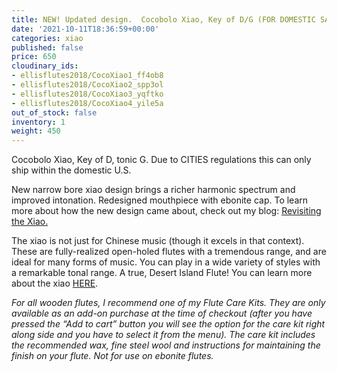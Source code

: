 ```yaml
---
title: NEW! Updated design.  Cocobolo Xiao, Key of D/G (FOR DOMESTIC SALE ONLY)
date: '2021-10-11T18:36:59+00:00'
categories: xiao
published: false
price: 650
cloudinary_ids:
- ellisflutes2018/CocoXiao1_ff4ob8
- ellisflutes2018/CocoXiao2_spp3ol
- ellisflutes2018/CocoXiao3_yqftko
- ellisflutes2018/CocoXiao4_yile5a
out_of_stock: false
inventory: 1
weight: 450
---
```


Cocobolo Xiao, Key of D, tonic G.  Due to CITIES regulations this can only ship within the domestic U.S.

New narrow bore xiao design brings a richer harmonic spectrum and improved intonation.  Redesigned mouthpiece with ebonite cap.  To learn more about how the new design came about, check out my blog: [Revisiting the Xiao.](https://www.ellisflutes.com/blog/revisiting-the-xiao)

The xiao is not just for Chinese music (though it excels in that context).  These are fully-realized open-holed flutes with a tremendous range, and are ideal for many forms of music.  You can play in a wide variety of styles with a remarkable tonal range.  A true, Desert Island Flute!  You can learn more about the xiao [HERE](https://www.ellisflutes.com/world-flutes/xiao).

*For all wooden flutes, I recommend one of my Flute Care Kits. They are only available as an add-on purchase at the time of checkout (after you have pressed the “Add to cart” button you will see the option for the care kit right along side and you have to select it from the menu). The care kit includes the recommended wax, fine steel wool and instructions for maintaining the finish on your flute. Not for use on ebonite flutes.*